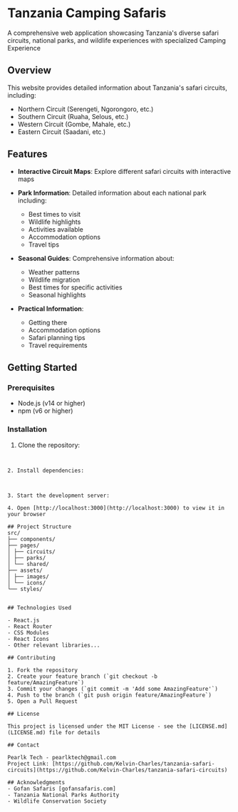 # Tanzania Camping Safaris

A comprehensive web application showcasing Tanzania's diverse safari circuits, national parks, and wildlife experiences with specialized Camping Experience

## Overview

This website provides detailed information about Tanzania's safari circuits, including:
- Northern Circuit (Serengeti, Ngorongoro, etc.)
- Southern Circuit (Ruaha, Selous, etc.)
- Western Circuit (Gombe, Mahale, etc.)
- Eastern Circuit (Saadani, etc.)

## Features

- **Interactive Circuit Maps**: Explore different safari circuits with interactive maps
- **Park Information**: Detailed information about each national park including:
  - Best times to visit
  - Wildlife highlights
  - Activities available
  - Accommodation options
  - Travel tips

- **Seasonal Guides**: Comprehensive information about:
  - Weather patterns
  - Wildlife migration
  - Best times for specific activities
  - Seasonal highlights

- **Practical Information**:
  - Getting there
  - Accommodation options
  - Safari planning tips
  - Travel requirements

## Getting Started

### Prerequisites
- Node.js (v14 or higher)
- npm (v6 or higher)

### Installation

1. Clone the repository:
```


2. Install dependencies:



3. Start the development server:

4. Open [http://localhost:3000](http://localhost:3000) to view it in your browser

## Project Structure
src/
├── components/
├── pages/
│ ├── circuits/
│ ├── parks/
│ └── shared/
├── assets/
│ ├── images/
│ └── icons/
└── styles/


## Technologies Used

- React.js
- React Router
- CSS Modules
- React Icons
- Other relevant libraries...

## Contributing

1. Fork the repository
2. Create your feature branch (`git checkout -b feature/AmazingFeature`)
3. Commit your changes (`git commit -m 'Add some AmazingFeature'`)
4. Push to the branch (`git push origin feature/AmazingFeature`)
5. Open a Pull Request

## License

This project is licensed under the MIT License - see the [LICENSE.md](LICENSE.md) file for details

## Contact

Pearlk Tech - pearlktech@gmail.com
Project Link: [https://github.com/Kelvin-Charles/tanzania-safari-circuits](https://github.com/Kelvin-Charles/tanzania-safari-circuits)

## Acknowledgments
- Gofan Safaris [gofansafaris.com]
- Tanzania National Parks Authority
- Wildlife Conservation Society
